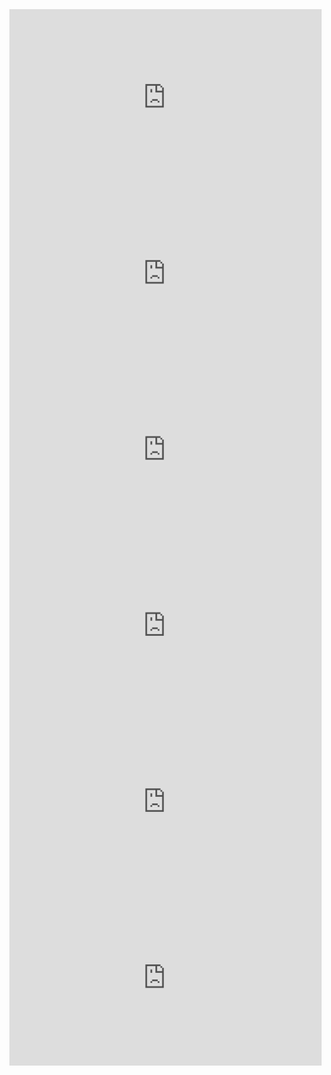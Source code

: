 <!DOCTYPE html>
<html>
<mata charset="utf-8">
<meta name="viewport" content="width=device-width,initial-scale=1.0">
<title> 컵타 </title>
<iframe width="560" height="315" src="https://www.youtube.com/embed/kFsvlJTuMgA" frameborder="0" allow="accelerometer; autoplay; encrypted-media; gyroscope; picture-in-picture" allowfullscreen></iframe>
<iframe width="560" height="315" src="https://www.youtube.com/embed/VWVDSYD0rI4" frameborder="0" allow="accelerometer; autoplay; encrypted-media; gyroscope; picture-in-picture" allowfullscreen></iframe>
<iframe width="560" height="315" src="https://www.youtube.com/embed/MkdPk_6I64w" frameborder="0" allow="accelerometer; autoplay; encrypted-media; gyroscope; picture-in-picture" allowfullscreen></iframe>
<iframe width="560" height="315" src="https://www.youtube.com/embed/5W8Bw1n9rHA" frameborder="0" allow="accelerometer; autoplay; encrypted-media; gyroscope; picture-in-picture" allowfullscreen></iframe>
<iframe width="560" height="315" src="https://www.youtube.com/embed/cmSbXsFE3l8" frameborder="0" allow="accelerometer; autoplay; encrypted-media; gyroscope; picture-in-picture" allowfullscreen></iframe>
<iframe width="560" height="315" src="https://www.youtube.com/embed/_28J07V-kaU" frameborder="0" allow="accelerometer; autoplay; encrypted-media; gyroscope; picture-in-picture" allowfullscreen></iframe>
</html>
